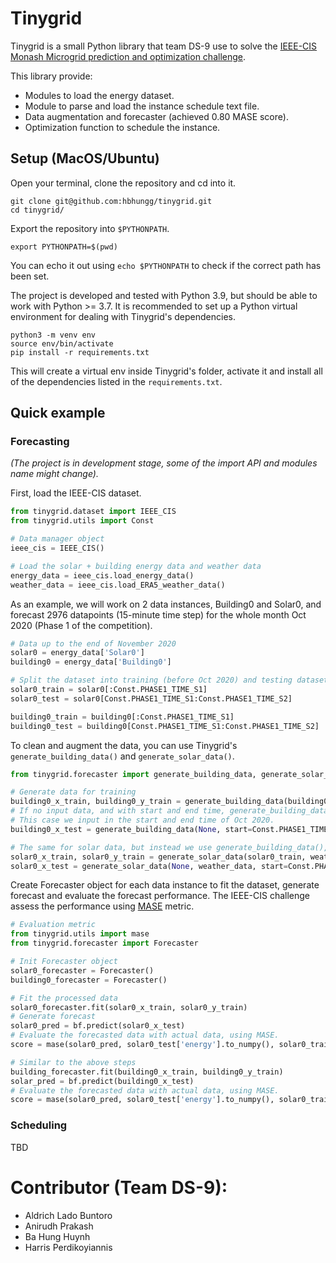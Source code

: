 # Tinygrid
Tinygrid is a small Python library that team DS-9 use to solve the [IEEE-CIS Monash Microgrid prediction and optimization challenge](https://ieee-dataport.org/competitions/ieee-cis-technical-challenge-predictoptimize-renewable-energy-scheduling). 

This library provide:
* Modules to load the energy dataset.
* Module to parse and load the instance schedule text file.
* Data augmentation and forecaster (achieved 0.80 MASE score).
* Optimization function to schedule the instance.

## Setup (MacOS/Ubuntu)
Open your terminal, clone the repository and cd into it.
```
git clone git@github.com:hbhungg/tinygrid.git 
cd tinygrid/
```

Export the repository into `$PYTHONPATH`.
```
export PYTHONPATH=$(pwd)
```
You can echo it out using `echo $PYTHONPATH` to check if the correct path has been set.

The project is developed and tested with Python 3.9, but should be able to work with Python >= 3.7. It is recommended to set up a Python virtual environment for dealing with Tinygrid's dependencies.
```
python3 -m venv env
source env/bin/activate
pip install -r requirements.txt
```
This will create a virtual env inside Tinygrid's folder, activate it and install all of the dependencies listed in the `requirements.txt`. 

## Quick example
### Forecasting
_(The project is in development stage, some of the import API and modules name might change)._

First, load the IEEE-CIS dataset.
```python
from tinygrid.dataset import IEEE_CIS
from tinygrid.utils import Const

# Data manager object
ieee_cis = IEEE_CIS()

# Load the solar + building energy data and weather data
energy_data = ieee_cis.load_energy_data()
weather_data = ieee_cis.load_ERA5_weather_data()
```
As an example, we will work on 2 data instances, Building0 and Solar0, and forecast 2976 datapoints (15-minute time step) for the whole month Oct 2020 (Phase 1 of the competition).
```python
# Data up to the end of November 2020
solar0 = energy_data['Solar0']
building0 = energy_data['Building0']

# Split the dataset into training (before Oct 2020) and testing dataset (Oct 2020)
solar0_train = solar0[:Const.PHASE1_TIME_S1]
solar0_test = solar0[Const.PHASE1_TIME_S1:Const.PHASE1_TIME_S2]

building0_train = building0[:Const.PHASE1_TIME_S1]
building0_test = building0[Const.PHASE1_TIME_S1:Const.PHASE1_TIME_S2]
```
To clean and augment the data, you can use Tinygrid's `generate_building_data()` and `generate_solar_data()`.
```python
from tinygrid.forecaster import generate_building_data, generate_solar_data

# Generate data for training
building0_x_train, building0_y_train = generate_building_data(building0_train)
# If no input data, and with start and end time, generate_building_data will generate features for forecaster to predict on. 
# This case we input in the start and end time of Oct 2020.
building0_x_test = generate_building_data(None, start=Const.PHASE1_TIME, end=Const.PHASE2_TIME)

# The same for solar data, but instead we use generate_building_data(), and it also required weather data.
solar0_x_train, solar0_y_train = generate_solar_data(solar0_train, weather_data)
solar0_x_test = generate_solar_data(None, weather_data, start=Const.PHASE1_TIME, end=Const.PHASE2_TIME)
```

Create Forecaster object for each data instance to fit the dataset, generate forecast and evaluate the forecast performance. The IEEE-CIS challenge assess the performance using [MASE](https://www.sciencedirect.com/science/article/abs/pii/S0169207006000239?via%3Dihub) metric.
```python
# Evaluation metric
from tinygrid.utils import mase
from tinygrid.forecaster import Forecaster

# Init Forecaster object 
solar0_forecaster = Forecaster()
building0_forecaster = Forecaster()

# Fit the processed data
solar0_forecaster.fit(solar0_x_train, solar0_y_train)
# Generate forecast
solar0_pred = bf.predict(solar0_x_test)
# Evaluate the forecasted data with actual data, using MASE.
score = mase(solar0_pred, solar0_test['energy'].to_numpy(), solar0_train['energy'].to_numpy())

# Similar to the above steps
building_forecaster.fit(building0_x_train, building0_y_train)
solar_pred = bf.predict(building0_x_test)
# Evaluate the forecasted data with actual data, using MASE.
score = mase(solar0_pred, solar0_test['energy'].to_numpy(), solar0_train['energy'].to_numpy())
 ```

 ### Scheduling
 TBD

# Contributor (Team DS-9): 
- Aldrich Lado Buntoro
- Anirudh Prakash
- Ba Hung Huynh
- Harris Perdikoyiannis
